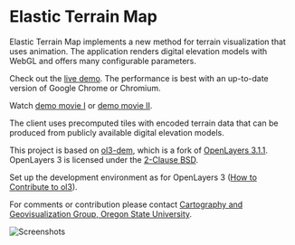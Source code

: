 Elastic Terrain Map
=========

Elastic Terrain Map implements a new method for terrain visualization that uses animation.
The application renders digital elevation models with WebGL and offers many configurable parameters.

Check out the [live demo](http://elasticterrain.xyz). 
The performance is best with an up-to-date version of Google Chrome or Chromium.

Watch [demo movie I](https://vimeo.com/140837757) or [demo movie II](https://vimeo.com/140798332).

The client uses precomputed tiles with encoded terrain data that can be produced from publicly available digital elevation models.

This project is based on [ol3-dem](http://github.com/buddebej/ol3-dem/), which is a fork of [OpenLayers 3.1.1](https://github.com/openlayers/ol3). 
OpenLayers 3 is licensed under the [2-Clause BSD](https://tldrlegal.com/license/bsd-2-clause-license-(freebsd)).

Set up the development environment as for OpenLayers 3 ([How to Contribute to ol3](https://github.com/buddebej/elasticterrain/blob/master/ol3/CONTRIBUTING.md)).

For comments or contribution please contact [Cartography and Geovisualization Group, Oregon State University](http://cartography.oregonstate.edu/).

![Screenshots](https://raw.github.com/buddebej/elasticterrain/master/elastic_terrain_screenshot.jpg) 
